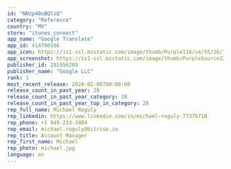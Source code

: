 ```yaml
---
id: "NNzp40oBQlsQ"
category: "Reference"
country: "MX"
store: "itunes_connect"
app_name: "Google Translate"
app_id: 414706506
app_icon: https://is1-ssl.mzstatic.com/image/thumb/Purple116/v4/55/2b/70/552b7075-ea66-71c1-4362-3342fbe6c1e5/logo_translate_color-0-1x_U007emarketing-0-0-0-6-0-0-0-85-220-0.png/1024x1024bb.png
app_screenshot: https://is1-ssl.mzstatic.com/image/thumb/PurpleSource126/v4/cb/90/17/cb90172c-bf62-c7d1-4858-665080e0e30b/af5600ea-b6df-4431-a50a-519bfb3eccbd_02_HomeWithOffline_iphone8plus.png/1242x2208bb.png
publisher_id: 281956209
publisher_name: "Google LLC"
rank: 1
most_recent_release: 2024-02-06T00:00:00
release_count_in_past_year: 28
release_count_in_past_year_category: 28
release_count_in_past_year_top_in_category: 28
rep_full_name: Michael Roguly
rep_linkedin: https://www.linkedin.com/in/michael-roguly-77376710
rep_phone: +1 949-233-3404
rep_email: michael.roguly@bitrise.io
rep_title: Account Manager
rep_first_name: Michael
rep_photo: michael.jpg
language: en
---
```

